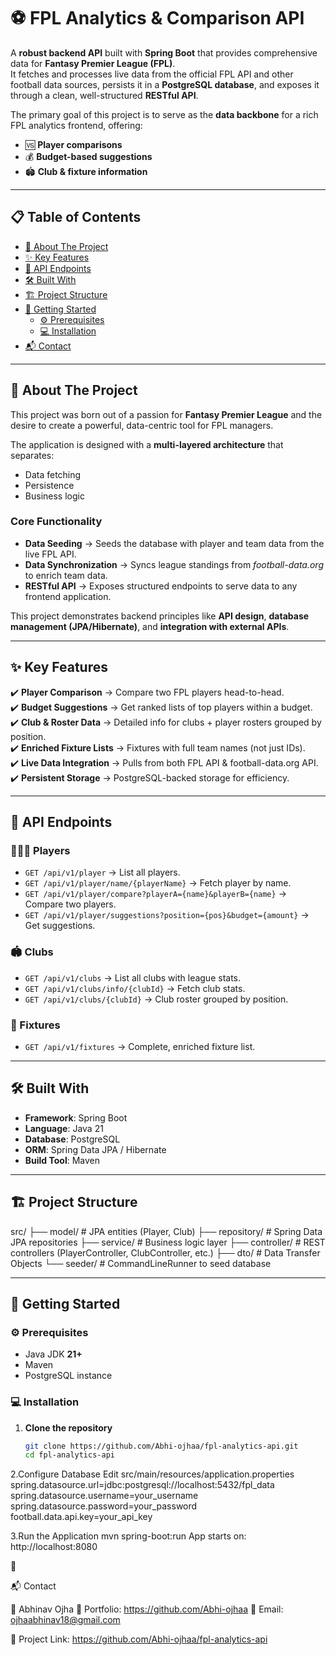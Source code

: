 # ⚽ FPL Analytics & Comparison API  

A **robust backend API** built with **Spring Boot** that provides comprehensive data for **Fantasy Premier League (FPL)**.  
It fetches and processes live data from the official FPL API and other football data sources, persists it in a **PostgreSQL database**, and exposes it through a clean, well-structured **RESTful API**.

The primary goal of this project is to serve as the **data backbone** for a rich FPL analytics frontend, offering:  
- 🆚 **Player comparisons**  
- 💰 **Budget-based suggestions**  
- 🏟️ **Club & fixture information**

---

## 📋 Table of Contents  
- [🌟 About The Project](#-about-the-project)  
- [✨ Key Features](#-key-features)  
- [📡 API Endpoints](#-api-endpoints)  
- [🛠️ Built With](#️-built-with)  
- [🏗️ Project Structure](#-project-structure)  
- [🚀 Getting Started](#-getting-started)  
  - [⚙️ Prerequisites](#️-prerequisites)  
  - [💻 Installation](#-installation)  
- [📬 Contact](#-contact)  

---

## 🌟 About The Project  

This project was born out of a passion for **Fantasy Premier League** and the desire to create a powerful, data-centric tool for FPL managers.  

The application is designed with a **multi-layered architecture** that separates:  
- Data fetching  
- Persistence  
- Business logic  

### Core Functionality  
- **Data Seeding** → Seeds the database with player and team data from the live FPL API.  
- **Data Synchronization** → Syncs league standings from *football-data.org* to enrich team data.  
- **RESTful API** → Exposes structured endpoints to serve data to any frontend application.  

This project demonstrates backend principles like **API design**, **database management (JPA/Hibernate)**, and **integration with external APIs**.  

---

## ✨ Key Features  
✔️ **Player Comparison** → Compare two FPL players head-to-head.  
✔️ **Budget Suggestions** → Get ranked lists of top players within a budget.  
✔️ **Club & Roster Data** → Detailed info for clubs + player rosters grouped by position.  
✔️ **Enriched Fixture Lists** → Fixtures with full team names (not just IDs).  
✔️ **Live Data Integration** → Pulls from both FPL API & football-data.org API.  
✔️ **Persistent Storage** → PostgreSQL-backed storage for efficiency.  

---

## 📡 API Endpoints  

### 🧑‍🤝‍🧑 Players  
- `GET /api/v1/player` → List all players.  
- `GET /api/v1/player/name/{playerName}` → Fetch player by name.  
- `GET /api/v1/player/compare?playerA={name}&playerB={name}` → Compare two players.  
- `GET /api/v1/player/suggestions?position={pos}&budget={amount}` → Get suggestions.  

### 🏟️ Clubs  
- `GET /api/v1/clubs` → List all clubs with league stats.  
- `GET /api/v1/clubs/info/{clubId}` → Fetch club stats.  
- `GET /api/v1/clubs/{clubId}` → Club roster grouped by position.  

### 📅 Fixtures  
- `GET /api/v1/fixtures` → Complete, enriched fixture list.  

---

## 🛠️ Built With  
- **Framework**: Spring Boot  
- **Language**: Java 21  
- **Database**: PostgreSQL  
- **ORM**: Spring Data JPA / Hibernate  
- **Build Tool**: Maven  

---

## 🏗️ Project Structure  

src/
├── model/ # JPA entities (Player, Club)
├── repository/ # Spring Data JPA repositories
├── service/ # Business logic layer
├── controller/ # REST controllers (PlayerController, ClubController, etc.)
├── dto/ # Data Transfer Objects
└── seeder/ # CommandLineRunner to seed database

---

## 🚀 Getting Started  

### ⚙️ Prerequisites  
- Java JDK **21+**  
- Maven  
- PostgreSQL instance  

### 💻 Installation  

1. **Clone the repository**  
   ```bash
   git clone https://github.com/Abhi-ojhaa/fpl-analytics-api.git
   cd fpl-analytics-api
2.Configure Database
Edit src/main/resources/application.properties
spring.datasource.url=jdbc:postgresql://localhost:5432/fpl_data
spring.datasource.username=your_username
spring.datasource.password=your_password
football.data.api.key=your_api_key

3.Run the Application
mvn spring-boot:run
App starts on: http://localhost:8080

🎉

📬 Contact

👤 Abhinav Ojha
🔗 Portfolio: https://github.com/Abhi-ojhaa
📧 Email: ojhaabhinav18@gmail.com

🔗 Project Link: https://github.com/Abhi-ojhaa/fpl-analytics-api


